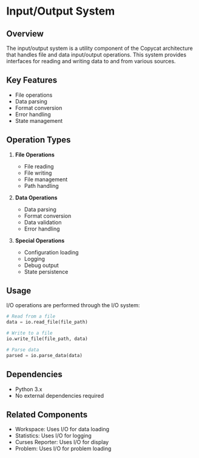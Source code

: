# Input/Output System

## Overview
The input/output system is a utility component of the Copycat architecture that handles file and data input/output operations. This system provides interfaces for reading and writing data to and from various sources.

## Key Features
- File operations
- Data parsing
- Format conversion
- Error handling
- State management

## Operation Types
1. **File Operations**
   - File reading
   - File writing
   - File management
   - Path handling

2. **Data Operations**
   - Data parsing
   - Format conversion
   - Data validation
   - Error handling

3. **Special Operations**
   - Configuration loading
   - Logging
   - Debug output
   - State persistence

## Usage
I/O operations are performed through the I/O system:

```python
# Read from a file
data = io.read_file(file_path)

# Write to a file
io.write_file(file_path, data)

# Parse data
parsed = io.parse_data(data)
```

## Dependencies
- Python 3.x
- No external dependencies required

## Related Components
- Workspace: Uses I/O for data loading
- Statistics: Uses I/O for logging
- Curses Reporter: Uses I/O for display
- Problem: Uses I/O for problem loading 